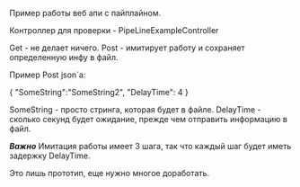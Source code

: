 Пример работы веб апи с пайплайном.

Контроллер для проверки - PipeLineExampleController

Get - не делает ничего.
Post - имитирует работу и сохраняет определенную инфу в файл.

Пример Post json`а:

{
	"SomeString":"SomeString2",
	"DelayTime": 4
}

SomeString - просто стринга, которая будет в файле.
DelayTime - сколько секунд будет ожидание, прежде чем отправить информацию в файл.

***Важно***
Имитация работы имеет 3 шага, так что каждый шаг будет иметь задержку DelayTime.

Это лишь прототип, еще нужно многое доработать.